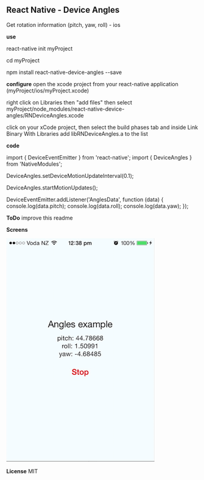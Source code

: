 React Native - Device Angles
-------------------------------
Get rotation information (pitch, yaw, roll) - ios

**use**

react-native init myProject

cd myProject

npm install react-native-device-angles --save

**configure**
open the xcode project from your react-native application (myProject/ios/myProject.xcode)

right click on Libraries then "add files" then select myProject/node_modules/react-native-device-angles/RNDeviceAngles.xcode

click on your xCode project, then select the build phases tab and inside Link Binary With Libraries add libRNDeviceAngles.a to the list

**code**

import { DeviceEventEmitter } from 'react-native';
import { DeviceAngles } from 'NativeModules';

DeviceAngles.setDeviceMotionUpdateInterval(0.1);

DeviceAngles.startMotionUpdates();

DeviceEventEmitter.addListener('AnglesData', function (data) {
  console.log(data.pitch);
  console.log(data.roll);
  console.log(data.yaw);
});

**ToDo**
improve this readme

**Screens**

![example](screens/example.png)

**License**
MIT
